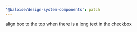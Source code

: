 ```yaml
---
'@baloise/design-system-components': patch
---
```


align box to the top when there is a long text in the checkbox
